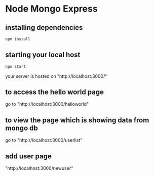 # Node Mongo Express 

## installing dependencies
```bash
npm install
```

## starting your local host
```bash
npm start
```
your server is hosted on "http://localhost:3000/"

## to access the hello world page
go to "http://localhost:3000/helloworld"

## to view the page which is showing data from mongo db
go to "http://localhost:3000/userlist"

## add user page
"http://localhost:3000/newuser"